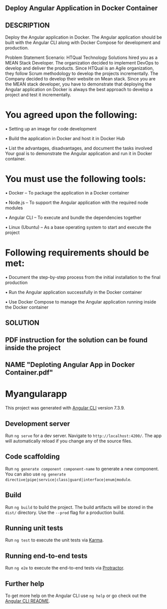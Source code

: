 ## Deploy Angular Application in Docker Container
## DESCRIPTION
Deploy the Angular application in Docker. The Angular application should be built with the Angular CLI along with Docker Compose for development and production. 

Problem Statement Scenario: 
HTQual Technology Solutions hired you as a MEAN Stack Developer. The organization decided to implement DevOps to develop and deliver the products. Since HTQual is an Agile organization, they follow Scrum methodology to develop the projects incrementally. The Company decided to develop their website on Mean stack. Since you are the MEAN stack developer, you have to demonstrate that deploying the Angular application on Docker is always the best approach to develop a project and test it incrementally. 

# You agreed upon the following:

• Setting up an image for code development

• Build the application in Docker and host it in Docker Hub

• List the advantages, disadvantages, and document the tasks involved
Your goal is to demonstrate the Angular application and run it in Docker container.

# You must use the following tools: 
  
  • Docker – To package the application in a Docker container 
  
  • Node.js – To support the Angular application with the required node modules
  
  • Angular CLI – To execute and bundle the dependencies together
  
  • Linux (Ubuntu) – As a base operating system to start and execute the project

# Following requirements should be met:
  
  • Document the step-by-step process from the initial installation to the final production
  
  • Run the Angular application successfully in the Docker container
  
  • Use Docker Compose to manage the Angular application running inside the Docker container


## SOLUTION
## PDF instruction for the solution can be found inside the project 
## NAME "Deploting Angular App in Docker Container.pdf"

# Myangularapp

This project was generated with [Angular CLI](https://github.com/angular/angular-cli) version 7.3.9.

## Development server

Run `ng serve` for a dev server. Navigate to `http://localhost:4200/`. The app will automatically reload if you change any of the source files.

## Code scaffolding

Run `ng generate component component-name` to generate a new component. You can also use `ng generate directive|pipe|service|class|guard|interface|enum|module`.

## Build

Run `ng build` to build the project. The build artifacts will be stored in the `dist/` directory. Use the `--prod` flag for a production build.

## Running unit tests

Run `ng test` to execute the unit tests via [Karma](https://karma-runner.github.io).

## Running end-to-end tests

Run `ng e2e` to execute the end-to-end tests via [Protractor](http://www.protractortest.org/).

## Further help

To get more help on the Angular CLI use `ng help` or go check out the [Angular CLI README](https://github.com/angular/angular-cli/blob/master/README.md).


